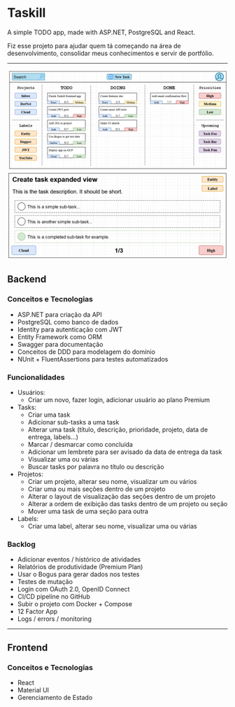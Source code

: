 # Taskill

A simple TODO app, made with ASP.NET, PostgreSQL and React.

Fiz esse projeto para ajudar quem tá começando na área de desenvolvimento, consolidar meus conhecimentos e servir de portfólio.

---

![Main Screen](/docs/main-screen.png)
![Task View](/docs/task-view.png)

## Backend

### Conceitos e Tecnologias

- ASP.NET para criação da API
- PostgreSQL como banco de dados
- Identity para autenticação com JWT
- Entity Framework como ORM
- Swagger para documentação
- Conceitos de DDD para modelagem do domínio
- NUnit + FluentAssertions para testes automatizados

### Funcionalidades

- Usuários:
  - Criar um novo, fazer login, adicionar usuário ao plano Premium
- Tasks:
  - Criar uma task
  - Adicionar sub-tasks a uma task
  - Alterar uma task (título, descrição, prioridade, projeto, data de entrega, labels...)
  - Marcar / desmarcar como concluída
  - Adicionar um lembrete para ser avisado da data de entrega da task
  - Visualizar uma ou várias
  - Buscar tasks por palavra no título ou descrição
- Projetos:
  - Criar um projeto, alterar seu nome, visualizar um ou vários
  - Criar uma ou mais seções dentro de um projeto
  - Alterar o layout de visualização das seções dentro de um projeto
  - Alterar a ordem de exibição das tasks dentro de um projeto ou seção
  - Mover uma task de uma seção para outra
- Labels:
  - Criar uma label, alterar seu nome, visualizar uma ou várias

### Backlog

- Adicionar eventos / histórico de atividades
- Relatórios de produtividade (Premium Plan)
- Usar o Bogus para gerar dados nos testes
- Testes de mutação
- Login com OAuth 2.0, OpenID Connect
- CI/CD pipeline no GitHub
- Subir o projeto com Docker + Compose
- 12 Factor App
- Logs / errors / monitoring

---

## Frontend

### Conceitos e Tecnologias

- React
- Material UI
- Gerenciamento de Estado
